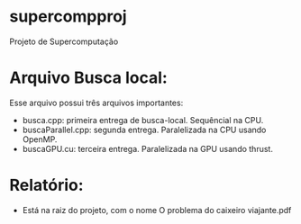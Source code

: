 # supercompproj

Projeto de Supercomputação

# Arquivo Busca local:

Esse arquivo possui três arquivos importantes:
- busca.cpp: primeira entrega de busca-local. Sequêncial na CPU.
- buscaParallel.cpp: segunda entrega. Paralelizada na CPU usando OpenMP.
- buscaGPU.cu: terceira entrega. Paralelizada na GPU usando thrust.

# Relatório:

- Está na raiz do projeto, com o nome O problema do caixeiro viajante.pdf

